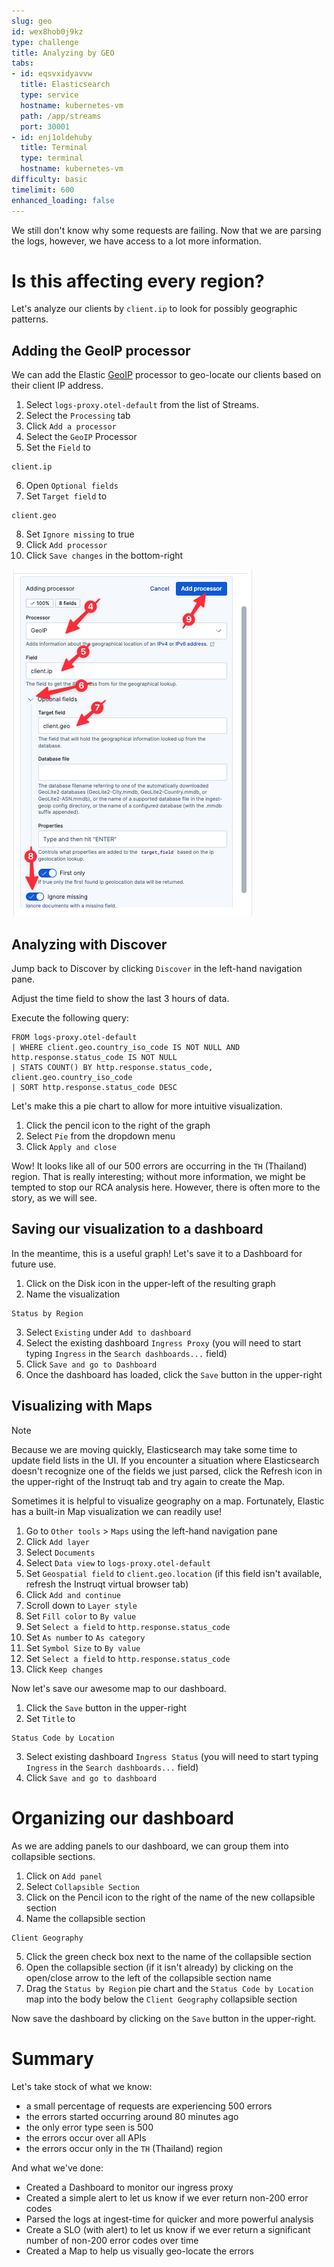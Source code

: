 ```yaml
---
slug: geo
id: wex8hob0j9kz
type: challenge
title: Analyzing by GEO
tabs:
- id: eqsvxidyavvw
  title: Elasticsearch
  type: service
  hostname: kubernetes-vm
  path: /app/streams
  port: 30001
- id: enj1oldehuby
  title: Terminal
  type: terminal
  hostname: kubernetes-vm
difficulty: basic
timelimit: 600
enhanced_loading: false
---
```

We still don't know why some requests are failing. Now that we are parsing the logs, however, we have access to a lot more information.

# Is this affecting every region?

Let's analyze our clients by `client.ip` to look for possibly geographic patterns.

## Adding the GeoIP processor

We can add the Elastic [GeoIP](https://www.elastic.co/docs/reference/enrich-processor/geoip-processor) processor to geo-locate our clients based on their client IP address.

1. Select `logs-proxy.otel-default` from the list of Streams.
2. Select the `Processing` tab
3. Click `Add a processor`
4. Select the `GeoIP` Processor
5. Set the `Field` to
  ```
  client.ip
  ```
6. Open `Optional fields`
7. Set `Target field` to
  ```
  client.geo
  ```
8. Set `Ignore missing` to true
9. Click `Add processor`
10. Click `Save changes` in the bottom-right

![3_geo.png](../assets/3_geo.png)

## Analyzing with Discover

Jump back to Discover by clicking `Discover` in the left-hand navigation pane.

Adjust the time field to show the last 3 hours of data.

Execute the following query:
```esql
FROM logs-proxy.otel-default
| WHERE client.geo.country_iso_code IS NOT NULL AND http.response.status_code IS NOT NULL
| STATS COUNT() BY http.response.status_code, client.geo.country_iso_code
| SORT http.response.status_code DESC
```

Let's make this a pie chart to allow for more intuitive visualization.

1. Click the pencil icon to the right of the graph
2. Select `Pie` from the dropdown menu
3. Click `Apply and close`

Wow! It looks like all of our 500 errors are occurring in the `TH` (Thailand) region. That is really interesting; without more information, we might be tempted to stop our RCA analysis here. However, there is often more to the story, as we will see.

## Saving our visualization to a dashboard

In the meantime, this is a useful graph! Let's save it to a Dashboard for future use.

1. Click on the Disk icon in the upper-left of the resulting graph
2. Name the visualization
  ```
  Status by Region
  ```
3. Select `Existing` under `Add to dashboard`
4. Select the existing dashboard `Ingress Proxy` (you will need to start typing `Ingress` in the `Search dashboards...` field)
4. Click `Save and go to Dashboard`
5. Once the dashboard has loaded, click the `Save` button in the upper-right

## Visualizing with Maps

> [!NOTE]
> Because we are moving quickly, Elasticsearch may take some time to update field lists in the UI. If you encounter a situation where Elasticsearch doesn't recognize one of the fields we just parsed, click the Refresh icon in the upper-right of the Instruqt tab and try again to create the Map.

Sometimes it is helpful to visualize geography on a map. Fortunately, Elastic has a built-in Map visualization we can readily use!

1. Go to `Other tools` > `Maps` using the left-hand navigation pane
2. Click `Add layer`
3. Select `Documents`
4. Select `Data view` to `logs-proxy.otel-default`
5. Set `Geospatial field` to `client.geo.location` (if this field isn't available, refresh the Instruqt virtual browser tab)
6. Click `Add and continue`
7. Scroll down to `Layer style`
8. Set `Fill color` to `By value`
9. Set `Select a field` to `http.response.status_code`
10. Set `As number` to `As category`
11. Set `Symbol Size` to `By value`
12. Set `Select a field` to `http.response.status_code`
13. Click `Keep changes`

Now let's save our awesome map to our dashboard.

1. Click the `Save` button in the upper-right
2. Set `Title` to
  ```
  Status Code by Location
  ```
3. Select existing dashboard `Ingress Status` (you will need to start typing `Ingress` in the `Search dashboards...` field)
4. Click `Save and go to dashboard`

# Organizing our dashboard

As we are adding panels to our dashboard, we can group them into collapsible sections.

1. Click on `Add panel`
2. Select `Collapsible Section`
3. Click on the Pencil icon to the right of the name of the new collapsible section
4. Name the collapsible section
  ```
  Client Geography
  ```
5. Click the green check box next to the name of the collapsible section
6. Open the collapsible section (if it isn't already) by clicking on the open/close arrow to the left of the collapsible section name
7. Drag the `Status by Region` pie chart and the `Status Code by Location` map into the body below the `Client Geography` collapsible section

Now save the dashboard by clicking on the `Save` button in the upper-right.

# Summary

Let's take stock of what we know:

* a small percentage of requests are experiencing 500 errors
* the errors started occurring around 80 minutes ago
* the only error type seen is 500
* the errors occur over all APIs
* the errors occur only in the `TH` (Thailand) region

And what we've done:

* Created a Dashboard to monitor our ingress proxy
* Created a simple alert to let us know if we ever return non-200 error codes
* Parsed the logs at ingest-time for quicker and more powerful analysis
* Create a SLO (with alert) to let us know if we ever return a significant number of non-200 error codes over time
* Created a Map to help us visually geo-locate the errors
